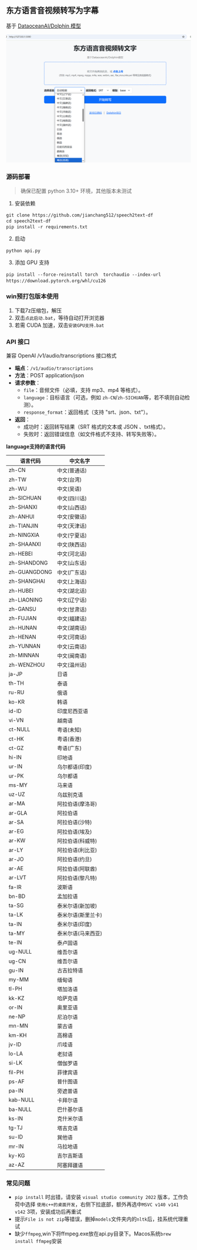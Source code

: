 ## 东方语言音视频转写为字幕

基于 [DataoceanAI/Dolphin 模型](https://github.com/DataoceanAI/Dolphin) 

![](./static/ui.png)

### 源码部署

> 确保已配置 python 3.10+ 环境，其他版本未测试

1. 安装依赖

```
git clone https://github.com/jianchang512/speech2text-df
cd speech2text-df
pip install -r requirements.txt

```

2. 启动

`python api.py`

3. 添加 GPU 支持

`pip install --force-reinstall torch  torchaudio --index-url https://download.pytorch.org/whl/cu126`


### win预打包版本使用

1. 下载7z压缩包，解压
2. 双击`点此启动.bat`，等待自动打开浏览器
3. 若需 CUDA 加速，双击`安装GPU支持.bat`


### API 接口

兼容 OpenAI /v1/audio/transcriptions 接口格式

- **端点**：`/v1/audio/transcriptions`  
- **方法**：POST  application/json
- **请求参数**：
  - `file`：音频文件（必填，支持 mp3、mp4 等格式）。
  - `language`：目标语言（可选，例如  `zh-CN`/`zh-SICHUAN`等，若不填则自动检测）。
  - `response_format`：返回格式（支持 "srt、json、txt"）。
- **返回**：
  - 成功时：返回转写结果（SRT 格式的文本或 JSON 、txt格式）。
  - 失败时：返回错误信息（如文件格式不支持、转写失败等）。

**language支持的语言代码**

| 语言代码      | 中文名字          |
|--------------------|-----------------------|
| zh-CN              | 中文(普通话)          |
| zh-TW              | 中文(台湾)            |
| zh-WU              | 中文(吴语)            |
| zh-SICHUAN         | 中文(四川话)          |
| zh-SHANXI          | 中文(山西话)          |
| zh-ANHUI           | 中文(安徽话)          |
| zh-TIANJIN         | 中文(天津话)          |
| zh-NINGXIA         | 中文(宁夏话)          |
| zh-SHAANXI         | 中文(陕西话)          |
| zh-HEBEI           | 中文(河北话)          |
| zh-SHANDONG        | 中文(山东话)          |
| zh-GUANGDONG       | 中文(广东话)          |
| zh-SHANGHAI        | 中文(上海话)          |
| zh-HUBEI           | 中文(湖北话)          |
| zh-LIAONING        | 中文(辽宁话)          |
| zh-GANSU           | 中文(甘肃话)          |
| zh-FUJIAN          | 中文(福建话)          |
| zh-HUNAN           | 中文(湖南话)          |
| zh-HENAN           | 中文(河南话)          |
| zh-YUNNAN          | 中文(云南话)          |
| zh-MINNAN          | 中文(闽南语)          |
| zh-WENZHOU         | 中文(温州话)          |
| ja-JP              | 日语                  |
| th-TH              | 泰语                  |
| ru-RU              | 俄语                  |
| ko-KR              | 韩语                  |
| id-ID              | 印度尼西亚语          |
| vi-VN              | 越南语                |
| ct-NULL            | 粤语(未知)                  |
| ct-HK              | 粤语(香港)            |
| ct-GZ              | 粤语(广东)            |
| hi-IN              | 印地语                |
| ur-IN              | 乌尔都语(印度)        |
| ur-PK              | 乌尔都语              |
| ms-MY              | 马来语                |
| uz-UZ              | 乌兹别克语            |
| ar-MA              | 阿拉伯语(摩洛哥)      |
| ar-GLA             | 阿拉伯语              |
| ar-SA              | 阿拉伯语(沙特)        |
| ar-EG              | 阿拉伯语(埃及)        |
| ar-KW              | 阿拉伯语(科威特)      |
| ar-LY              | 阿拉伯语(利比亚)      |
| ar-JO              | 阿拉伯语(约旦)        |
| ar-AE              | 阿拉伯语(阿联酋)      |
| ar-LVT             | 阿拉伯语(黎凡特)      |
| fa-IR              | 波斯语                |
| bn-BD              | 孟加拉语              |
| ta-SG              | 泰米尔语(新加坡)      |
| ta-LK              | 泰米尔语(斯里兰卡)    |
| ta-IN              | 泰米尔语(印度)        |
| ta-MY              | 泰米尔语(马来西亚)    |
| te-IN              | 泰卢固语              |
| ug-NULL            | 维吾尔语              |
| ug-CN              | 维吾尔语              |
| gu-IN              | 古吉拉特语            |
| my-MM              | 缅甸语                |
| tl-PH              | 塔加洛语              |
| kk-KZ              | 哈萨克语              |
| or-IN              | 奥里亚语              |
| ne-NP              | 尼泊尔语              |
| mn-MN              | 蒙古语                |
| km-KH              | 高棉语                |
| jv-ID              | 爪哇语                |
| lo-LA              | 老挝语                |
| si-LK              | 僧伽罗语              |
| fil-PH             | 菲律宾语              |
| ps-AF              | 普什图语              |
| pa-IN              | 旁遮普语              |
| kab-NULL           | 卡拜尔语              |
| ba-NULL            | 巴什基尔语            |
| ks-IN              | 克什米尔语            |
| tg-TJ              | 塔吉克语              |
| su-ID              | 巽他语                |
| mr-IN              | 马拉地语              |
| ky-KG              | 吉尔吉斯语            |
| az-AZ              | 阿塞拜疆语            |

### 常见问题

- `pip install` 时出错，请安装 `visual studio community 2022` 版本，工作负荷中选择 `使用c++的桌面开发`，右侧下拉底部，额外再选中`MSVC v140 v141 v142` 3项，安装成功后再重试
- 提示`File is not zip`等错误，删掉`models`文件夹内的`nltk`后，挂系统代理重试
- 缺少`ffmpeg`,win下将ffmpeg.exe放在api.py目录下。Macos系统`brew install ffmpeg`安装